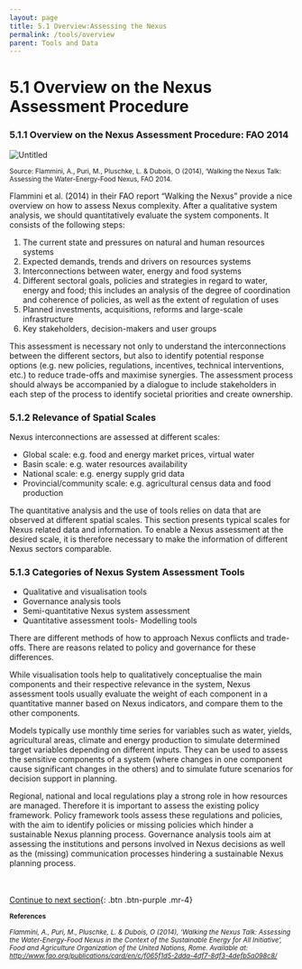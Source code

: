 ```yaml
---
layout: page
title: 5.1 Overview:Assessing the Nexus
permalink: /tools/overview
parent: Tools and Data
---
```

# 5.1 Overview on the Nexus Assessment Procedure

### **5.1.1 Overview on the Nexus Assessment Procedure: FAO 2014**

![Untitled](6%201%20Overvi%20bd9f3/Untitled.png)
<p><small>Source: Flammini, A., Puri, M., Pluschke, L. & Dubois, O (2014), ‘Walking the Nexus Talk: Assessing the Water-Energy-Food Nexus, FAO 2014.</small></p>
<p><small>  </small></p>

Flammini et al. (2014) in their FAO report “Walking the Nexus” provide a nice overview on how to assess Nexus complexity. After a qualitative system analysis, we should quantitatively evaluate the system components. It consists of the following steps:

1. The current state and pressures on natural and human resources systems
2. Expected demands, trends and drivers on resources systems
3. Interconnections between water, energy and food systems
4. Different sectoral goals, policies and strategies in regard to water, energy and food; this includes an analysis of the degree of coordination and coherence of policies, as well as the extent of regulation of uses
5. Planned investments, acquisitions, reforms and large-scale infrastructure
6. Key stakeholders, decision-makers and user groups

This assessment is necessary not only to understand the interconnections between the different sectors, but also to identify potential response options (e.g. new policies, regulations, incentives, technical interventions, etc.) to reduce trade-offs and maximise synergies. The assessment process should always be accompanied by a dialogue to include stakeholders in each step of the process to identify societal priorities and create ownership.

### **5.1.2 Relevance of Spatial Scales**

Nexus interconnections are assessed at different scales:

- Global scale: e.g. food and energy market prices, virtual water
- Basin scale: e.g. water resources availability
- National scale: e.g. energy supply grid data
- Provincial/community scale: e.g. agricultural census data and food production

The quantitative analysis and the use of tools relies on data that are observed at different spatial scales. This section presents typical scales for Nexus related data and information. To enable a Nexus assessment at the desired scale, it is therefore necessary to make the information of different Nexus sectors comparable.

### **5.1.3 Categories of Nexus System Assessment Tools**

- Qualitative and visualisation tools
- Governance analysis tools
- Semi-quantitative Nexus system assessment
- Quantitative assessment tools- Modelling tools

There are different methods of how to approach Nexus conflicts and trade-offs. There are reasons related to policy and governance for these differences.

While visualisation tools help to qualitatively conceptualise the main components and their respective relevance in the system, Nexus assessment tools usually evaluate the weight of each component in a quantitative manner based on Nexus indicators, and compare them to the other components. 

Models typically use monthly time series for variables such as water, yields, agricultural areas, climate and energy production to simulate determined target variables depending on different inputs. They can be used to assess the sensitive components of a system (where changes in one component cause significant changes in the others) and to simulate future scenarios for decision support in planning.

Regional, national and local regulations play a strong role in how resources are managed. Therefore it is important to assess the existing policy framework. Policy framework tools assess these regulations and policies, with the aim to identify policies or missing policies which hinder a sustainable Nexus planning process.
Governance analysis tools aim at assessing the institutions and persons involved in Nexus decisions as well as the (missing) communication processes hindering a sustainable Nexus planning process.

<br/> <br/>
[Continue to next section](https://waterbender231.github.io/wef-nexus-online-course/tools/qualitative-approaches){: .btn .btn-purple .mr-4}


<p><small><b>References</b></small></p>
<p><small><i>Flammini, A., Puri, M., Pluschke, L. & Dubois, O (2014), ‘Walking the Nexus Talk: Assessing the Water-Energy-Food Nexus in the Context of the Sustainable Energy for All Initiative’, Food and Agriculture Organization of the United Nations, Rome. Available at: <a href="http://www.fao.org/publications/card/en/c/f065f1d5-2dda-4df7-8df3-4defb5a098c8/">http://www.fao.org/publications/card/en/c/f065f1d5-2dda-4df7-8df3-4defb5a098c8/</a></i></small></p>
